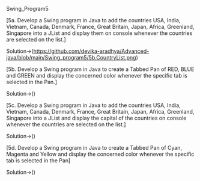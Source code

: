 Swing_Program5

[5a. Develop a Swing program in Java to add the countries USA, India, Vietnam, Canada,
Denmark, France, Great Britain, Japan, Africa, Greenland, Singapore into a JList and
display them on console whenever the countries are selected on the list.]


Solution->(https://github.com/devika-aradhya/Advanced-java/blob/main/Swing_program5/5b.CountryList.png)


[5b. Develop a Swing program in Java to create a Tabbed Pan of RED, BLUE and GREEN and
display the concerned color whenever the specific tab is selected in the Pan.]



Solution->()



[5c. Develop a Swing program in Java to add the countries USA, India, Vietnam, Canada,
Denmark, France, Great Britain, Japan, Africa, Greenland, Singapore into a JList and
display the capital of the countries on console whenever the countries are selected on the list.]


Solution->()

[5d. Develop a Swing program in Java to create a Tabbed Pan of Cyan, Magenta and Yellow and
display the concerned color whenever the specific tab is selected in the Pan]


Solution->()

